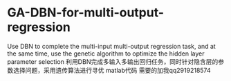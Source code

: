 # GA-DBN-for-multi-output-regression
Use DBN to complete the multi-input multi-output regression task, and at the same time, use the genetic algorithm to optimize the hidden layer parameter selection
利用DBN完成多输入多输出回归任务，同时针对隐含层的参数选择问题，采用遗传算法进行寻优
matlab代码 需要的加我qq2919218574
